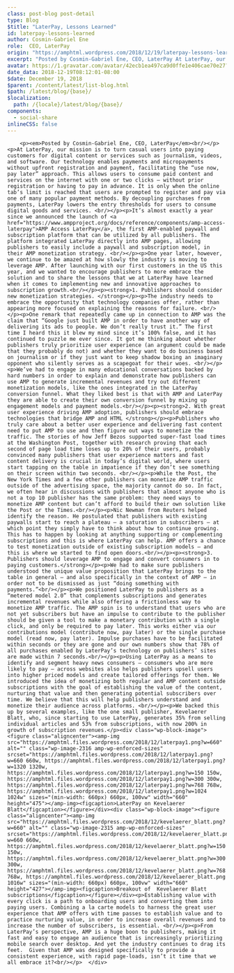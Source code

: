 ```yaml
---
class: post-blog post-detail
type: Blog
$title: "LaterPay, Lessons Learned"
id: laterpay-lessons-learned
author: Cosmin-Gabriel Ene
role:  CEO, LaterPay
origin: "https://amphtml.wordpress.com/2018/12/19/laterpay-lessons-learned/amp/"
excerpt: "Posted by Cosmin-Gabriel Ene, CEO, LaterPay At LaterPay, our mission is to turn casual users into paying customers for digital content or services such as journalism, videos, and software. Our technology enables payments and micropayments without upfront registration and payment, facilitating the “use now, pay later” approach. This allows users to consume paid content and [&#8230;]"
avatar: https://1.gravatar.com/avatar/42ecb1ea497ca9d0ffe1e406cae70e27?s=96&d=identicon&r=G
date_data: 2018-12-19T08:12:01-08:00
$date: December 19, 2018
$parent: /content/latest/list-blog.html
$path: /latest/blog/{base}/
$localization:
  path: /{locale}/latest/blog/{base}/
components:
  - social-share
inlineCSS: false
---
```


<div class="amp-wp-article-content">

		<p><em>Posted by Cosmin-Gabriel Ene, CEO, LaterPay</em><br/></p><p>At LaterPay, our mission is to turn casual users into paying customers for digital content or services such as journalism, videos, and software. Our technology enables payments and micropayments without upfront registration and payment, facilitating the “use now, pay later” approach. This allows users to consume paid content and services on the internet with one or two clicks — without prior registration or having to pay in advance. It is only when the online tab’s limit is reached that users are prompted to register and pay via one of many popular payment methods. By decoupling purchases from payments, LaterPay lowers the entry thresholds for users to consume digital goods and services. <br/></p><p>It’s almost exactly a year since we announced the launch of <a href="https://www.ampproject.org/docs/reference/components/amp-access-laterpay">AMP Access LaterPay</a>, the first AMP-enabled paywall and subscription platform that can be utilized by all publishers. The platform integrated LaterPay directly into AMP pages, allowing publishers to easily include a paywall and subscription model, in their AMP monetization strategy. <br/></p><p>One year later, however, we continue to be amazed at how slowly the industry is moving to leverage AMP. After launching with our first customers in the US this year, and we wanted to encourage publishers to more embrace the solution and to share the lessons that we at LaterPay have learned when it comes to implementing new and innovative approaches to subscription growth.<br/></p><p><strong>1. Publishers should consider new monetization strategies. </strong></p><p>The industry needs to embrace the opportunity that technology companies offer, rather than appearing more focused on explaining the reasons for failure. <br/></p><p>One remark that repeatedly came up in connection to AMP was the claim that “Google just built AMP in order to have another way of delivering its ads to people. We don’t really trust it.” The first time I heard this it blew my mind since it’s 100% false, and it has continued to puzzle me ever since. It got me thinking about whether publishers truly prioritize user experience (an argument could be made that they probably do not) and whether they want to do business based on journalism or if they just want to keep shadow boxing an imaginary opponent who silently serves as a scapegoat for their woes. <br/></p><p>We’ve had to engage in many educational conversations backed by hard numbers in order to explain and demonstrate how publishers can use AMP to generate incremental revenues and try out different monetization models, like the ones integrated in the LaterPay conversion funnel. What they liked best is that with AMP and LaterPay they are able to create their own conversion funnel by mixing up engagement models and payment models.<br/></p><p><strong>2. With great user experience driving AMP adoption, publishers should embrace technologies that bridge AMP and HTML </strong></p><p>Publishers who truly care about a better user experience and delivering fast content need to put AMP to use and then figure out ways to monetize the traffic. The stories of how Jeff Bezos supported super-fast load times at the Washington Post, together with research proving that each second of page load time loses up to 20% of their users, probably convinced many publishers that user experience matters and fast content delivery is crucial in today’s digital world, where users start tapping on the table in impatience if they don’t see something on their screen within two seconds. <br/></p><p>While the Post, the New York Times and a few other publishers can monetize AMP traffic outside of the advertising space, the majority cannot do so. In fact, we often hear in discussions with publishers that almost anyone who is not a top 10 publisher has the same problem: they need ways to monetize AMP content but can’t afford to build their own solution like the Post or the Times.<br/></p><p>Nic Newman from Reuters helped identify the reason. He postulated that publishers with existing paywalls start to reach a plateau – a saturation in subscribers – at which point they simply have to think about how to continue growing. This has to happen by looking at anything supporting or complementing subscriptions and this is where LaterPay can help. AMP offers a chance to test monetization outside of existing subscription models – and this is where we started to find open doors.<br/></p><p><strong>3. Publishers should leverage AMP to engage and convert consumers in to paying customers.</strong></p><p>We had to make sure publishers understood the unique value proposition that LaterPay brings to the table in general – and also specifically in the context of AMP – in order not to be dismissed as just “doing something with payments.”<br/></p><p>We positioned LaterPay to publishers as a “metered model 2.0” that complements subscriptions and generates incremental revenues while also offering a frictionless way to monetize AMP traffic. The AMP spin is to understand that users who are not yet subscribers but have an impulse to contribute to the publisher should be given a tool to make a monetary contribution with a single click, and only be required to pay later. This works either via our contributions model (contribute now, pay later) or the single purchase model (read now, pay later). Impulse purchases have to be facilitated within seconds or they are gone and our own numbers show that 78% of all purchases enabled by LaterPay’s technology on publishers’ sites are made within 7 seconds.<br/></p><p>Using LaterPay as a means to identify and segment heavy news consumers – consumers who are more likely to pay – across websites also helps publishers upsell users into higher priced models and create tailored offerings for them. We introduced the idea of monetizing both regular and AMP content outside subscriptions with the goal of establishing the value of the content, nurturing that value and then generating potential subscribers over time. We believe that this will help publishers understand and monetize their audience across platforms. <br/></p><p>We backed this up by several examples, like the one small publisher, Kevelaerer Blatt, who, since starting to use LaterPay, generates 35% from selling individual articles and 53% from subscriptions, with now 200% in growth of subscription revenues.</p><div class="wp-block-image"><figure class="aligncenter"><amp-img src="https://amphtml.files.wordpress.com/2018/12/laterpay1.png?w=660" alt="" class="wp-image-2316 amp-wp-enforced-sizes" srcset="https://amphtml.files.wordpress.com/2018/12/laterpay1.png?w=660 660w, https://amphtml.files.wordpress.com/2018/12/laterpay1.png?w=1320 1320w, https://amphtml.files.wordpress.com/2018/12/laterpay1.png?w=150 150w, https://amphtml.files.wordpress.com/2018/12/laterpay1.png?w=300 300w, https://amphtml.files.wordpress.com/2018/12/laterpay1.png?w=768 768w, https://amphtml.files.wordpress.com/2018/12/laterpay1.png?w=1024 1024w" sizes="(min-width: 660px) 660px, 100vw" width="660" height="475"></amp-img><figcaption>LaterPay on Kevelaerer Blatt</figcaption></figure></div><div class="wp-block-image"><figure class="aligncenter"><amp-img src="https://amphtml.files.wordpress.com/2018/12/kevelaerer_blatt.png?w=660" alt="" class="wp-image-2315 amp-wp-enforced-sizes" srcset="https://amphtml.files.wordpress.com/2018/12/kevelaerer_blatt.png?w=660 660w, https://amphtml.files.wordpress.com/2018/12/kevelaerer_blatt.png?w=150 150w, https://amphtml.files.wordpress.com/2018/12/kevelaerer_blatt.png?w=300 300w, https://amphtml.files.wordpress.com/2018/12/kevelaerer_blatt.png?w=768 768w, https://amphtml.files.wordpress.com/2018/12/kevelaerer_blatt.png 1016w" sizes="(min-width: 660px) 660px, 100vw" width="660" height="427"></amp-img><figcaption>Breakout of  Kevelaerer Blatt subscriptions</figcaption></figure></div><p>Establishing value with every click is a path to onboarding users and converting them into paying users. Combining a la carte models to harness the great user experience that AMP offers with time passes to establish value and to practice nurturing value, in order to increase overall revenues and to increase the number of subscribers, is essential. <br/></p><p>From LaterPay’s perspective, AMP is a huge boon to publishers, making it fast and easy to engage an audience that is increasingly prioritizing mobile search over desktop. And yet the industry continues to drag its feet.  Given that AMP was designed specifically to provide a consistent experience, with rapid page-loads, isn’t it time that we all embrace it?<br/></p>	</div>

	

</div>

